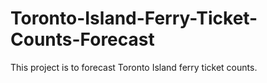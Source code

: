 # Toronto-Island-Ferry-Ticket-Counts-Forecast
This project is to forecast Toronto Island ferry ticket counts.
